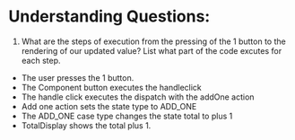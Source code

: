 # Understanding Questions:
1. What are the steps of execution from the pressing of the 1 button to the rendering of our updated value? List what part of the code excutes for each step.
* The user presses the 1 button.
* The Component button executes the handleclick
* The handle click executes the dispatch with the addOne action
* Add one action sets the state type to ADD_ONE
* The ADD_ONE case type changes the state total to plus 1
* TotalDisplay shows the total plus 1.
